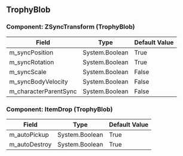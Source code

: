 ## TrophyBlob

### Component: ZSyncTransform (TrophyBlob)

|Field|Type|Default Value|
|---|---|---|
|m_syncPosition|System.Boolean|True|
|m_syncRotation|System.Boolean|True|
|m_syncScale|System.Boolean|False|
|m_syncBodyVelocity|System.Boolean|False|
|m_characterParentSync|System.Boolean|False|

### Component: ItemDrop (TrophyBlob)

|Field|Type|Default Value|
|---|---|---|
|m_autoPickup|System.Boolean|True|
|m_autoDestroy|System.Boolean|True|

